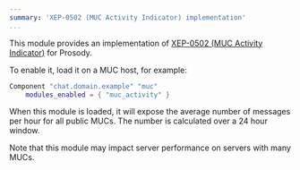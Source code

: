 ```yaml
---
summary: 'XEP-0502 (MUC Activity Indicator) implementation'
...
```


This module provides an implementation of [XEP-0502 (MUC Activity Indicator)](https://xmpp.org/extensions/xep-0502.html) for Prosody.

To enable it, load it on a MUC host, for example:

```lua
Component "chat.domain.example" "muc"
    modules_enabled = { "muc_activity" }
```

When this module is loaded, it will expose the average number of messages per hour for all public MUCs.
The number is calculated over a 24 hour window.

Note that this module may impact server performance on servers with many MUCs.

